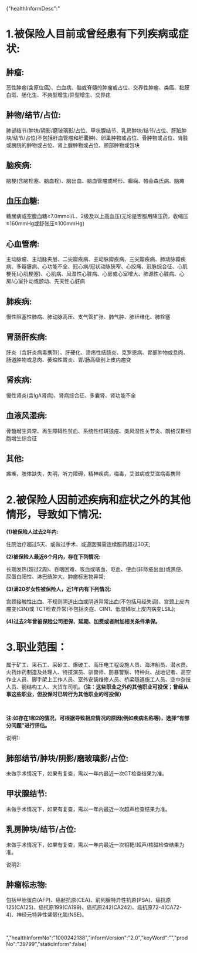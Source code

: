 {"healthInformDesc":"<h1>1.被保险人目前或曾经患有下列疾病或症状:</h1><h2>肿瘤:</h2><p>恶性肿瘤(含原位癌)、白血病、脑或脊髓的肿瘤或占位、交界性肿瘤、类癌、黏膜白斑、肠化生、不典型增生/异型增生、交界痣</p><h2>肿物/结节/占位:</h2><p>肺部结节/肿块/阴影/磨玻璃影/占位、甲状腺结节、乳房肿块/结节/占位、肝脏肿块/结节/占位(不包括肝血管瘤和肝囊肿)、卵巢肿物或占位、骨肿物或占位、肾脏或膀胱的肿物或占位、肾上腺肿物或占位、颈部肿物或包块</p><h2>脑疾病:</h2><p>脑梗(含脑栓塞、脑血栓)、脑出血、脑血管瘤或畸形、癫痫、帕金森氏病、脑瘫</p><h2>血压血糖:</h2><p>糖尿病或空腹血糖≥7.0mmol/L、2级及以上高血压(无论是否服用降压药，收缩压≥160mmHg或舒张压≥100mmHg)</p><h2>心血管病:</h2><p>主动脉瘤、主动脉夹层、二尖瓣疾病、主动脉瓣疾病、三尖瓣疾病、肺动脉瓣疾病、多瓣膜病、心功能不全、冠心病/冠状动脉狭窄、心绞痛、冠脉综合征、心肌梗死(心肌梗塞)、心肌病、风湿性心脏病、心房或心室增大、肺源性心脏病、心房/心室扑动或颤动、先天性心脏病</p><h2>肺疾病:</h2><p>慢性阻塞性肺病、肺动脉高压、支气管扩张、肺气肿、肺纤维化、肺栓塞</p><h2>胃肠肝疾病:</h2><p>肝炎（含肝炎病毒携带）、肝硬化、溃疡性结肠炎、克罗恩病、胃部肿物或息肉、肠道肿物或息肉、萎缩性胃炎、胃/肠高级别上皮内瘤变</p><h2>肾疾病:</h2><p>慢性肾炎(含lgA肾病)、肾病综合征、多囊肾、肾功能不全</p><h2>血液风湿病:</h2><p>骨髓增生异常、再生障碍性贫血、系统性红斑狼疮、类风湿性关节炎、朗格汉斯细胞增生综合征</p><h2>其他:</h2><p>瘫痪，肢体缺失，失明，听力障碍，精神疾病，梅毒，艾滋病或艾滋病毒携带</p><h1>2.被保险人因前述疾病和症状之外的其他情形，导致如下情况:</h1><p><strong>(1)被保险人过去2年内:</strong></p><p>住院治疗超过5天、或做过手术、或遵医嘱需连续服药超过30天;</p><p><strong>(2)被保险人最近6个月内，存在下列情况:</strong></p><p><strong>﻿</strong>长期发热(超过2周)、吞咽困难、咳血或咯血、呕血、便血(非痔疮出血)或黑便、尿蛋白阳性、淋巴结肿大、肿瘤标志物异常;</p><p><strong>(3)满20岁女性被保险人，近1年内有下列情况:</strong></p><p><strong>﻿</strong>宫颈接触性出血、不规则阴道出血或阴道异常出血(不包括月经失调)、宫颈上皮内瘤变(CIN)或 TCT检查异常(不包括炎症、CIN1、低度鳞状上皮内病变LSIL);</p><p><strong>(4)过去2年曾被保险公司拒保、延期、加费或者附加相关条件承保。</strong></p><h1>3.职业范围：</h1><p>属于矿工、采石工、采砂工、爆破工、高压电工程设施人员、海洋船员、潜水员、火药炸药制造及处理人、特技演员、驯兽师、防暴警察、特种兵、战地记者、高空作业人员、脚手架上工作人员、室外安装维修人员、桥梁隧道施工人员、空中杂技人员、钢结构工人、大货车司机。<strong>（注：这些职业之外的其他职业可投保；曾经从事这些职业，但投保时已转行为其他职业的可投保）</strong></p><p>&nbsp;</p><p><strong>注:如存在1和2的情况，可根据导致相应情况的原因(例如疾病名称等)，选择“有部分问题”进行评估。</strong></p><p>说明1:</p><h2>肺部结节/肿块/阴影/磨玻璃影/占位:</h2><p>未做手术情况下，如果有复查，需以一年内最近一次CT检查结果为准。</p><h2>甲状腺结节:</h2><p>未做手术情况下，如果有复查，需以一年内最近一次超声检查结果为准。</p><h2>乳房肿块/结节/占位:</h2><p>未做手术情况下，如果有复查，需以一年内最近一次钼靶/超声/核磁检查结果为准。</p><p>说明2:</p><h2>肿瘤标志物:</h2><p>包括甲胎蛋白(AFP)、癌胚抗原(CEA)、前列腺特异性抗原(PSA)、癌抗原125(CA125)、癌抗原199(CA199)、癌抗原242(CA242)、癌抗原72-4(CA72-4)、神经元特异性烯醇化酶(NSE)。</p><p>&nbsp;</p>","healthInformNo":"1000242138","informVersion":"2.0","keyWord":"","prodNo":"39799","staticInform":false}
